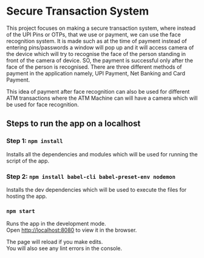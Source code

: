 # Secure Transaction System

This project focuses on making a secure transaction system, where instead of the UPI Pins or OTPs, that we use or payment, we can use the face recognition system. It is made such as at the time of payment instead of entering pins/passwords a window will pop up and it will access camera of the device which will try to recognise the face of the person standing in front of the camera of device. SO, the payment is successful only after the face of the person is recognised. There are three different methods of payment in the application namely, UPI Payment, Net Banking and Card Payment.

This idea of payment after face recognition can also be used for different ATM transactions where the ATM Machine can will have a camera which will be used for face recognition.

## Steps to run the app on a localhost


### Step 1: `npm install`

Installs all the dependencies and modules which will be used for running the script of the app.

### Step 2: `npm install babel-cli babel-preset-env nodemon`

Installs the dev dependencies which will be used to execute the files for hosting the app.

### `npm start`

Runs the app in the development mode.\
Open [http://localhost:8080](http://localhost:8080) to view it in the browser.

The page will reload if you make edits.\
You will also see any lint errors in the console.